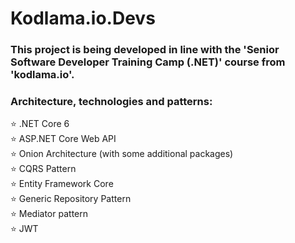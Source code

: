 # Kodlama.io.Devs

### This project is being developed in line with the 'Senior Software Developer Training Camp (.NET)' course from 'kodlama.io'.

### Architecture, technologies and patterns: <br>
:star: .NET Core 6 <br>
:star: ASP.NET Core Web API <br>
:star: Onion Architecture (with some additional packages) <br>
:star: CQRS Pattern <br>
:star: Entity Framework Core <br>
:star: Generic Repository Pattern <br>
:star: Mediator pattern <br>
:star: JWT <br>

